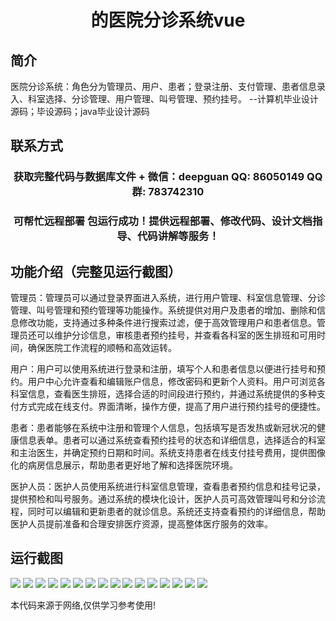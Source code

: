 <p><h1 align="center">的医院分诊系统vue</h1></p>

## 简介
医院分诊系统：角色分为管理员、用户、患者；登录注册、支付管理、患者信息录入、科室选择、分诊管理、用户管理、叫号管理、预约挂号。    --计算机毕业设计源码；毕设源码；java毕业设计源码


## 联系方式
<p><h3 align="center">获取完整代码与数据库文件 + 微信：deepguan QQ: 86050149 QQ群: 783742310</h3></p>
<p><h3 align="center">可帮忙远程部署 包运行成功！提供远程部署、修改代码、设计文档指导、代码讲解等服务！</h3></p>

## 功能介绍（完整见运行截图）
管理员：管理员可以通过登录界面进入系统，进行用户管理、科室信息管理、分诊管理、叫号管理和预约管理等功能操作。系统提供对用户及患者的增加、删除和信息修改功能，支持通过多种条件进行搜索过滤，便于高效管理用户和患者信息。管理员还可以维护分诊信息，审核患者预约挂号，并查看各科室的医生排班和可用时间，确保医院工作流程的顺畅和高效运转。

用户：用户可以使用系统进行登录和注册，填写个人和患者信息以便进行挂号和预约。用户中心允许查看和编辑账户信息，修改密码和更新个人资料。用户可浏览各科室信息，查看医生排班，选择合适的时间段进行预约，并通过系统提供的多种支付方式完成在线支付。界面清晰，操作方便，提高了用户进行预约挂号的便捷性。

患者：患者能够在系统中注册和管理个人信息，包括填写是否发热或新冠状况的健康信息表单。患者可以通过系统查看预约挂号的状态和详细信息，选择适合的科室和主治医生，并确定预约日期和时间。系统支持患者在线支付挂号费用，提供图像化的病房信息展示，帮助患者更好地了解和选择医院环境。

医护人员：医护人员使用系统进行科室信息管理，查看患者预约信息和挂号记录，提供预检和叫号服务。通过系统的模块化设计，医护人员可高效管理叫号和分诊流程，同时可以编辑和更新患者的就诊信息。系统还支持查看预约的详细信息，帮助医护人员提前准备和合理安排医疗资源，提高整体医疗服务的效率。


## 运行截图
![](img/001.jpg)
![](img/002.jpg)
![](img/003.jpg)
![](img/004.jpg)
![](img/005.jpg)
![](img/006.jpg)
![](img/007.jpg)
![](img/008.jpg)
![](img/009.jpg)
![](img/010.jpg)
![](img/011.jpg)
![](img/012.jpg)
![](img/013.jpg)
![](img/014.jpg)
![](img/015.jpg)
![](img/016.jpg)

<p>本代码来源于网络,仅供学习参考使用!</p>

